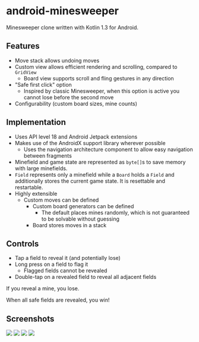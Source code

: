 # android-minesweeper

Minesweeper clone written with Kotlin 1.3 for Android.

## Features

 - Move stack allows undoing moves
 - Custom view allows efficient rendering and scrolling, compared to `GridView`
   - Board view supports scroll and fling gestures in any direction
 - "Safe first click" option
   - Inspired by classic Minesweeper, when this option is active you cannot lose before the second move
 - Configurability (custom board sizes, mine counts)
 
## Implementation

 - Uses API level 18 and Android Jetpack extensions
 - Makes use of the AndroidX support library wherever possible
   - Uses the navigation architecture component to allow easy navigation between fragments
 - Minefield and game state are represented as `byte[]`s to save memory with large minefields.
 - `Field` represents only a minefield while a `Board` holds a `Field` and additionally stores the current game state.
 It is resettable and restartable.
 - Highly extensible
   - Custom moves can be defined
     - Custom board generators can be defined
       - The default places mines randomly, which is not guaranteed to be solvable without guessing
     - Board stores moves in a stack

## Controls

 - Tap a field to reveal it (and potentially lose)
 - Long press on a field to flag it
   - Flagged fields cannot be revealed
 - Double-tap on a revealed field to reveal all adjacent fields

If you reveal a mine, you lose.

When all safe fields are revealed, you win!

## Screenshots

![](https://i.imgur.com/wKYUtmQ.png)
![](https://i.imgur.com/EXRAVLV.png)
![](https://i.imgur.com/xoa8KP8.png)
![](https://i.imgur.com/4kUnLjP.png)